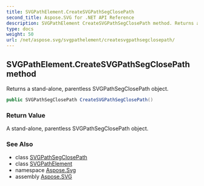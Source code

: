 ```yaml
---
title: SVGPathElement.CreateSVGPathSegClosePath
second_title: Aspose.SVG for .NET API Reference
description: SVGPathElement CreateSVGPathSegClosePath method. Returns a stand-alone parentless SVGPathSegClosePath object
type: docs
weight: 50
url: /net/aspose.svg/svgpathelement/createsvgpathsegclosepath/
---
```

## SVGPathElement.CreateSVGPathSegClosePath method

Returns a stand-alone, parentless SVGPathSegClosePath object.

```csharp
public SVGPathSegClosePath CreateSVGPathSegClosePath()
```

### Return Value

A stand-alone, parentless SVGPathSegClosePath object.

### See Also

* class [SVGPathSegClosePath](../../../aspose.svg.paths/svgpathsegclosepath/)
* class [SVGPathElement](../)
* namespace [Aspose.Svg](../../../aspose.svg/)
* assembly [Aspose.SVG](../../../)
